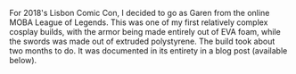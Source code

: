 For 2018's Lisbon Comic Con, I decided to go as Garen from the online MOBA League of Legends. This was one of my first relatively complex cosplay builds, with the armor being made entirely out of EVA foam, while the swords was made out of extruded polystyrene. The build took about two months to do. It was documented in its entirety in a blog post (available below).

